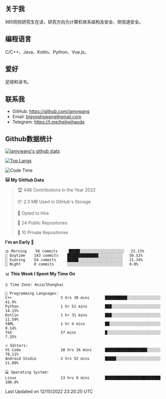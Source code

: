 ## 关于我

985院校研究生在读，研究方向为计算机体系结构及安全、侧信道安全。

## 编程语言

C/C++、Java、Kotlin、Python、Vue.js。

## 爱好

足球和读书。

## 联系我

- GitHub: https://github.com/iamywang
- Email: bigyophswang@gmail.com
- Telegram: https://t.me/heiheihaoda

## Github数据统计

[![iamywang's github stats](https://github-readme-stats.vercel.app/api?username=iamywang&count_private=true&show_icons=true)]()

[![Top Langs](https://github-readme-stats.vercel.app/api/top-langs/?username=iamywang&layout=compact)]()

<!--START_SECTION:waka-->
![Code Time](http://img.shields.io/badge/Code%20Time-599%20hrs%2036%20mins-blue)

**🐱 My GitHub Data** 

> 🏆 448 Contributions in the Year 2022
 > 
> 📦 2.3 MB Used in GitHub's Storage 
 > 
> 💼 Opted to Hire
 > 
> 📜 24 Public Repositories 
 > 
> 🔑 10 Private Repositories  
 > 
**I'm an Early 🐤** 

```text
🌞 Morning    56 commits     █████░░░░░░░░░░░░░░░░░░░░   22.13% 
🌆 Daytime    143 commits    ██████████████░░░░░░░░░░░   56.52% 
🌃 Evening    54 commits     █████░░░░░░░░░░░░░░░░░░░░   21.34% 
🌙 Night      0 commits      ░░░░░░░░░░░░░░░░░░░░░░░░░   0.0%

```


📊 **This Week I Spent My Time On** 

```text
⌚︎ Time Zone: Asia/Shanghai

💬 Programming Languages: 
C++                      5 hrs 30 mins       ██████████░░░░░░░░░░░░░░░   41.9% 
Python                   1 hr 51 mins        ███░░░░░░░░░░░░░░░░░░░░░░   14.15% 
Kotlin                   1 hr 31 mins        ███░░░░░░░░░░░░░░░░░░░░░░   11.59% 
YAML                     1 hr 4 mins         ██░░░░░░░░░░░░░░░░░░░░░░░   8.14% 
TeX                      57 mins             █░░░░░░░░░░░░░░░░░░░░░░░░   7.35%

🔥 Editors: 
VS Code                  10 hrs 16 mins      ███████████████████░░░░░░   78.11% 
Android Studio           2 hrs 52 mins       █████░░░░░░░░░░░░░░░░░░░░   21.89%

💻 Operating System: 
Linux                    13 hrs 9 mins       █████████████████████████   100.0%

```


 Last Updated on 12/10/2022 23:20:25 UTC
<!--END_SECTION:waka-->
